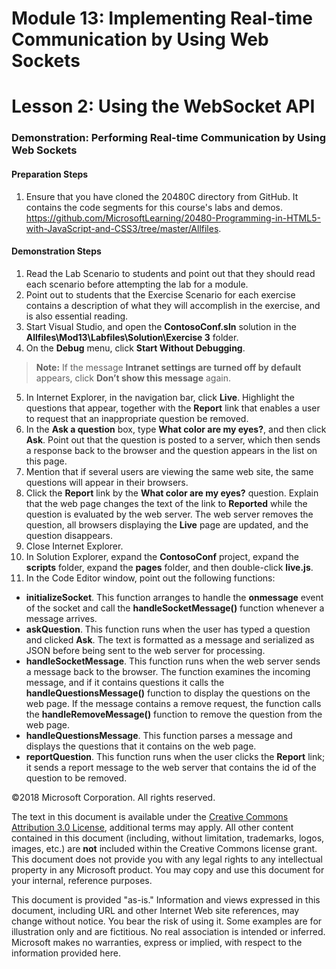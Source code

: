 # Module 13: Implementing Real-time Communication by Using Web Sockets

# Lesson 2: Using the WebSocket API

### Demonstration: Performing Real-time Communication by Using Web Sockets

#### Preparation Steps 

1. Ensure that you have cloned the 20480C directory from GitHub. It contains the code segments for this course's labs and demos. https://github.com/MicrosoftLearning/20480-Programming-in-HTML5-with-JavaScript-and-CSS3/tree/master/Allfiles.

#### Demonstration Steps

1.	Read the Lab Scenario to students and point out that they should read each scenario before attempting the lab for a module.
2.	Point out to students that the Exercise Scenario for each exercise contains a description of what they will accomplish in the exercise, and is also essential reading.
3.	Start Visual Studio, and open the **ContosoConf.sln** solution in the **Allfiles\Mod13\Labfiles\Solution\Exercise 3** folder.
4.	On the **Debug** menu, click **Start Without Debugging**.

>**Note:** If the message **Intranet settings are turned off by default** appears, click **Don’t show this message** again.

5.	In Internet Explorer, in the navigation bar, click **Live**. Highlight the questions that appear, together with the **Report** link that enables a user to request that an inappropriate question be removed.
6.	In the **Ask a question** box, type **What color are my eyes?**, and then click **Ask**. Point out that the question is posted to a server, which then sends a response back to the browser and the question appears in the list on this page.
7.	Mention that if several users are viewing the same web site, the same questions will appear in their browsers.
8.	Click the **Report** link by the **What color are my eyes?** question. Explain that the web page changes the text of the link to **Reported** while the question is evaluated by the web server. The web server removes the question, all browsers displaying the **Live** page are updated, and the question disappears.
9.	Close Internet Explorer.
10.	In Solution Explorer, expand the **ContosoConf** project, expand the **scripts** folder, expand the **pages** folder, and then double-click **live.js**. 
11.	In the Code Editor window, point out the following functions:
-	**initializeSocket**. This function arranges to handle the **onmessage** event of the socket and call the **handleSocketMessage()** function whenever a message arrives.
-	**askQuestion**. This function runs when the user has typed a question and clicked **Ask**. The text is formatted as a message and serialized as JSON before being sent to the web server for processing.
-	**handleSocketMessage**. This function runs when the web server sends a message back to the browser. The function examines the incoming message, and if it contains questions it calls the **handleQuestionsMessage()** function to display the questions on the web page. If the message contains a remove request, the function calls the **handleRemoveMessage()** function to remove the question from the web page.
-	**handleQuestionsMessage**. This function parses a message and displays the questions that it contains on the web page.
-	**reportQuestion**. This function runs when the user clicks the **Report** link; it sends a report message to the web server that contains the id of the question to be removed.

©2018 Microsoft Corporation. All rights reserved.

The text in this document is available under the  [Creative Commons Attribution 3.0 License](https://creativecommons.org/licenses/by/3.0/legalcode), additional terms may apply. All other content contained in this document (including, without limitation, trademarks, logos, images, etc.) are  **not**  included within the Creative Commons license grant. This document does not provide you with any legal rights to any intellectual property in any Microsoft product. You may copy and use this document for your internal, reference purposes.

This document is provided &quot;as-is.&quot; Information and views expressed in this document, including URL and other Internet Web site references, may change without notice. You bear the risk of using it. Some examples are for illustration only and are fictitious. No real association is intended or inferred. Microsoft makes no warranties, express or implied, with respect to the information provided here.
